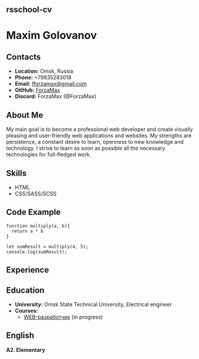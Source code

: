 ## rsschool-cv
# Maxim Golovanov

## Contacts <!-- 2 -->
- **Location:** Omsk, Russia
- **Phone:** +79835283018
- **Email:** fforzamax@gmail.com
- **GitHub:** [ForzaMax](https://github.com/ForzaMax)
- **Discord:** ForzaMax (@ForzaMax)

## About Me
My main goal is to become a professional web developer and create visually pleasing and user-friendly web applications and websites. My strengths are persistence, a constant desire to learn, openness to new knowledge and technology. I strive to learn as soon as possible all the necessary technologies for full-fledged work.

## Skills <!-- 2 -->
- HTML
- CSS/SASS/SCSS

## Code Example
```
function multiply(a, b){
  return a * b
}

let sumResult = multiply(4, 5);
console.log(sumResult);
```

## Experience 
## Education
- **University:** Omsk State Technical University, Electrical engineer
- **Courses:**
    - [WEB-разработчик](https://www.udemy.com/course/webdeveloper) (in progress)

## English <!-- 2 -->
**А2. Elementary**
